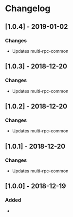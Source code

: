 # Changelog

## [1.0.4] - 2019-01-02
### Changes
- Updates multi-rpc-common

## [1.0.3] - 2018-12-20
### Changes
- Updates multi-rpc-common

## [1.0.2] - 2018-12-20
### Changes
- Updates multi-rpc-common

## [1.0.1] - 2018-12-20
### Changes
- Updates multi-rpc-common

## [1.0.0] - 2018-12-19
### Added
- 